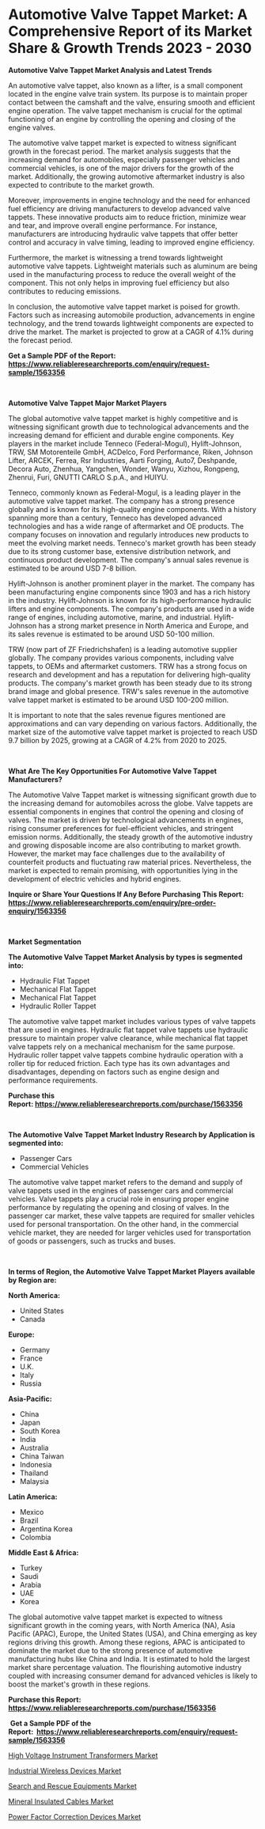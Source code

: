 <p><h1>Automotive Valve Tappet Market: A Comprehensive Report of its Market Share & Growth Trends 2023 - 2030</h1></p><p><strong>Automotive Valve Tappet Market Analysis and Latest Trends</strong></p>
<p><p>An automotive valve tappet, also known as a lifter, is a small component located in the engine valve train system. Its purpose is to maintain proper contact between the camshaft and the valve, ensuring smooth and efficient engine operation. The valve tappet mechanism is crucial for the optimal functioning of an engine by controlling the opening and closing of the engine valves.</p><p>The automotive valve tappet market is expected to witness significant growth in the forecast period. The market analysis suggests that the increasing demand for automobiles, especially passenger vehicles and commercial vehicles, is one of the major drivers for the growth of the market. Additionally, the growing automotive aftermarket industry is also expected to contribute to the market growth.</p><p>Moreover, improvements in engine technology and the need for enhanced fuel efficiency are driving manufacturers to develop advanced valve tappets. These innovative products aim to reduce friction, minimize wear and tear, and improve overall engine performance. For instance, manufacturers are introducing hydraulic valve tappets that offer better control and accuracy in valve timing, leading to improved engine efficiency.</p><p>Furthermore, the market is witnessing a trend towards lightweight automotive valve tappets. Lightweight materials such as aluminum are being used in the manufacturing process to reduce the overall weight of the component. This not only helps in improving fuel efficiency but also contributes to reducing emissions.</p><p>In conclusion, the automotive valve tappet market is poised for growth. Factors such as increasing automobile production, advancements in engine technology, and the trend towards lightweight components are expected to drive the market. The market is projected to grow at a CAGR of 4.1% during the forecast period.</p></p>
<p><strong>Get a Sample PDF of the Report:&nbsp; <a href="https://www.reliableresearchreports.com/enquiry/request-sample/1563356">https://www.reliableresearchreports.com/enquiry/request-sample/1563356</a></strong></p>
<p>&nbsp;</p>
<p><strong>Automotive Valve Tappet Major Market Players</strong></p>
<p><p>The global automotive valve tappet market is highly competitive and is witnessing significant growth due to technological advancements and the increasing demand for efficient and durable engine components. Key players in the market include Tenneco (Federal-Mogul), Hylift-Johnson, TRW, SM Motorenteile GmbH, ACDelco, Ford Performance, Riken, Johnson Lifter, ARCEK, Ferrea, Rsr Industries, Aarti Forging, Auto7, Deshpande, Decora Auto, Zhenhua, Yangchen, Wonder, Wanyu, Xizhou, Rongpeng, Zhenrui, Furi, GNUTTI CARLO S.p.A., and HUIYU.</p><p>Tenneco, commonly known as Federal-Mogul, is a leading player in the automotive valve tappet market. The company has a strong presence globally and is known for its high-quality engine components. With a history spanning more than a century, Tenneco has developed advanced technologies and has a wide range of aftermarket and OE products. The company focuses on innovation and regularly introduces new products to meet the evolving market needs. Tenneco's market growth has been steady due to its strong customer base, extensive distribution network, and continuous product development. The company's annual sales revenue is estimated to be around USD 7-8 billion.</p><p>Hylift-Johnson is another prominent player in the market. The company has been manufacturing engine components since 1903 and has a rich history in the industry. Hylift-Johnson is known for its high-performance hydraulic lifters and engine components. The company's products are used in a wide range of engines, including automotive, marine, and industrial. Hylift-Johnson has a strong market presence in North America and Europe, and its sales revenue is estimated to be around USD 50-100 million.</p><p>TRW (now part of ZF Friedrichshafen) is a leading automotive supplier globally. The company provides various components, including valve tappets, to OEMs and aftermarket customers. TRW has a strong focus on research and development and has a reputation for delivering high-quality products. The company's market growth has been steady due to its strong brand image and global presence. TRW's sales revenue in the automotive valve tappet market is estimated to be around USD 100-200 million.</p><p>It is important to note that the sales revenue figures mentioned are approximations and can vary depending on various factors. Additionally, the market size of the automotive valve tappet market is projected to reach USD 9.7 billion by 2025, growing at a CAGR of 4.2% from 2020 to 2025.</p></p>
<p>&nbsp;</p>
<p><strong>What Are The Key Opportunities For Automotive Valve Tappet Manufacturers?</strong></p>
<p><p>The Automotive Valve Tappet market is witnessing significant growth due to the increasing demand for automobiles across the globe. Valve tappets are essential components in engines that control the opening and closing of valves. The market is driven by technological advancements in engines, rising consumer preferences for fuel-efficient vehicles, and stringent emission norms. Additionally, the steady growth of the automotive industry and growing disposable income are also contributing to market growth. However, the market may face challenges due to the availability of counterfeit products and fluctuating raw material prices. Nevertheless, the market is expected to remain promising, with opportunities lying in the development of electric vehicles and hybrid engines.</p></p>
<p><strong>Inquire or Share Your Questions If Any Before Purchasing This Report: <a href="https://www.reliableresearchreports.com/enquiry/pre-order-enquiry/1563356">https://www.reliableresearchreports.com/enquiry/pre-order-enquiry/1563356</a></strong></p>
<p>&nbsp;</p>
<p><strong>Market Segmentation</strong></p>
<p><strong>The Automotive Valve Tappet Market Analysis by types is segmented into:</strong></p>
<p><ul><li>Hydraulic Flat Tappet</li><li>Mechanical Flat Tappet</li><li>Mechanical Flat Tappet</li><li>Hydraulic Roller Tappet</li></ul></p>
<p><p>The automotive valve tappet market includes various types of valve tappets that are used in engines. Hydraulic flat tappet valve tappets use hydraulic pressure to maintain proper valve clearance, while mechanical flat tappet valve tappets rely on a mechanical mechanism for the same purpose. Hydraulic roller tappet valve tappets combine hydraulic operation with a roller tip for reduced friction. Each type has its own advantages and disadvantages, depending on factors such as engine design and performance requirements.</p></p>
<p><strong>Purchase this Report:&nbsp;<a href="https://www.reliableresearchreports.com/purchase/1563356">https://www.reliableresearchreports.com/purchase/1563356</a></strong></p>
<p>&nbsp;</p>
<p><strong>The Automotive Valve Tappet Market Industry Research by Application is segmented into:</strong></p>
<p><ul><li>Passenger Cars</li><li>Commercial Vehicles</li></ul></p>
<p><p>The automotive valve tappet market refers to the demand and supply of valve tappets used in the engines of passenger cars and commercial vehicles. Valve tappets play a crucial role in ensuring proper engine performance by regulating the opening and closing of valves. In the passenger car market, these valve tappets are required for smaller vehicles used for personal transportation. On the other hand, in the commercial vehicle market, they are needed for larger vehicles used for transportation of goods or passengers, such as trucks and buses.</p></p>
<p>&nbsp;</p>
<p><strong>In terms of Region, the Automotive Valve Tappet Market Players available by Region are:</strong></p>
<p>
    <p> <strong> North America: </strong>
        <ul>
            <li>United States</li>
            <li>Canada</li>
        </ul>
        </p> 
    <p> <strong> Europe: </strong>
        <ul>
            <li>Germany</li>
            <li>France</li>
            <li>U.K.</li>
            <li>Italy</li>
            <li>Russia</li>
        </ul>
        </p> 
    <p> <strong> Asia-Pacific: </strong>
        <ul>
            <li>China</li>
            <li>Japan</li>
            <li>South Korea</li>
            <li>India</li>
            <li>Australia</li>
            <li>China Taiwan</li>
            <li>Indonesia</li>
            <li>Thailand</li>
            <li>Malaysia</li>
        </ul>
        </p> 
    <p> <strong> Latin America: </strong>
        <ul>
            <li>Mexico</li>
            <li>Brazil</li>
            <li>Argentina Korea</li>
            <li>Colombia</li>
        </ul>
        </p> 
    <p> <strong> Middle East & Africa: </strong>
        <ul>
            <li>Turkey</li>
            <li>Saudi</li>
            <li>Arabia</li>
            <li>UAE</li>
            <li>Korea</li>
        </ul>
    </p>
    </p>
<p><p>The global automotive valve tappet market is expected to witness significant growth in the coming years, with North America (NA), Asia Pacific (APAC), Europe, the United States (USA), and China emerging as key regions driving this growth. Among these regions, APAC is anticipated to dominate the market due to the strong presence of automotive manufacturing hubs like China and India. It is estimated to hold the largest market share percentage valuation. The flourishing automotive industry coupled with increasing consumer demand for advanced vehicles is likely to boost the market's growth in these regions.</p></p>
<p><strong>Purchase this Report: <a href="https://www.reliableresearchreports.com/purchase/1563356">https://www.reliableresearchreports.com/purchase/1563356</a></strong></p>
<p>&nbsp;<strong>Get a Sample PDF of the Report:&nbsp;&nbsp;<a href="https://www.reliableresearchreports.com/enquiry/request-sample/1563356">https://www.reliableresearchreports.com/enquiry/request-sample/1563356</a></strong></p>
<p><strong></strong></p>
<p><p><a href="https://medium.com/@press.bell.sigh/high-voltage-instrument-transformers-market-exploring-market-share-market-trends-and-future-94c50078b7a8">High Voltage Instrument Transformers Market</a></p><p><a href="https://www.linkedin.com/pulse/decoding-industrial-wireless-devices-market-deep-dive-latest-e6dxf/">Industrial Wireless Devices Market</a></p><p><a href="https://www.linkedin.com/pulse/search-rescue-equipments-market-size-share-amp-trends-rtnnf/">Search and Rescue Equipments Market</a></p><p><a href="https://medium.com/@deannakling2927/mineral-insulated-cables-market-furnishes-information-on-market-share-market-trends-and-market-8dd0168235d8">Mineral Insulated Cables Market</a></p><p><a href="https://www.linkedin.com/pulse/power-factor-correction-devices-market-size-share-global-mt67f/">Power Factor Correction Devices Market</a></p></p>